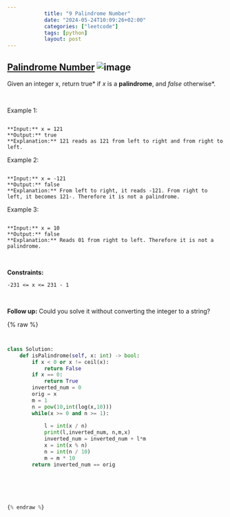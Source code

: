 ```yaml
---
            title: "9 Palindrome Number"
            date: "2024-05-24T10:09:26+02:00"
            categories: ["leetcode"]
            tags: [python]
            layout: post
---
```

            
## [Palindrome Number](https://leetcode.com/problems/palindrome-number) ![image](https://img.shields.io/badge/Difficulty-Easy-brightgreen)

Given an integer x, return true* if *x* is a ****palindrome****, and *false* otherwise*.

 

Example 1:

```

**Input:** x = 121
**Output:** true
**Explanation:** 121 reads as 121 from left to right and from right to left.

```

Example 2:

```

**Input:** x = -121
**Output:** false
**Explanation:** From left to right, it reads -121. From right to left, it becomes 121-. Therefore it is not a palindrome.

```

Example 3:

```

**Input:** x = 10
**Output:** false
**Explanation:** Reads 01 from right to left. Therefore it is not a palindrome.

```

 

**Constraints:**

	-231 <= x <= 231 - 1

 

**Follow up:** Could you solve it without converting the integer to a string?

{% raw %}


```python


class Solution:
    def isPalindrome(self, x: int) -> bool:
        if x < 0 or x != ceil(x):
            return False
        if x == 0:
            return True
        inverted_num = 0
        orig = x
        m = 1
        n = pow(10,int(log(x,10)))
        while(x >= 0 and n >= 1):
            
            l = int(x / n)
            print(l,inverted_num, n,m,x)
            inverted_num = inverted_num + l*m
            x = int(x % n)
            n = int(n / 10)
            m = m * 10
        return inverted_num == orig



        


{% endraw %}
```
